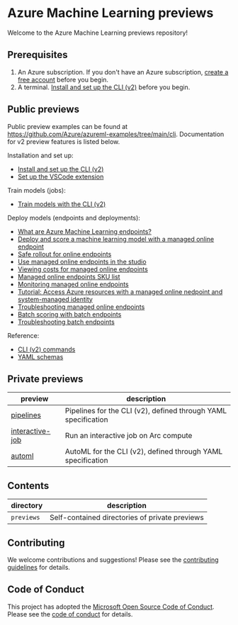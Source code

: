 # Azure Machine Learning previews

Welcome to the Azure Machine Learning previews repository!

## Prerequisites

1. An Azure subscription. If you don't have an Azure subscription, [create a free account](https://aka.ms/AMLFree) before you begin.
2. A terminal. [Install and set up the CLI (v2)](https://docs.microsoft.com/azure/machine-learning/how-to-configure-cli) before you begin.

## Public previews

Public preview examples can be found at https://github.com/Azure/azureml-examples/tree/main/cli. Documentation for v2 preview features is listed below.

Installation and set up:

- [Install and set up the CLI (v2)](https://docs.microsoft.com/azure/machine-learning/how-to-configure-cli)
- [Set up the VSCode extension](https://docs.microsoft.com/azure/machine-learning/how-to-setup-vs-code)

Train models (jobs):

- [Train models with the CLI (v2)](https://docs.microsoft.com/azure/machine-learning/how-to-train-cli) 

Deploy models (endpoints and deployments):

- [What are Azure Machine Learning endpoints?](https://docs.microsoft.com/azure/machine-learning/concept-endpoints)
- [Deploy and score a machine learning model with a managed online endpoint](https://docs.microsoft.com/azure/machine-learning/how-to-deploy-managed-online-endpoints)
- [Safe rollout for online endpoints](https://docs.microsoft.com/azure/machine-learning/how-to-safely-rollout-managed-endpoints)
- [Use managed online endpoints in the studio](https://docs.microsoft.com/azure/machine-learning/how-to-use-managed-online-endpoint-studio) 
- [Viewing costs for managed online endpoints](https://docs.microsoft.com/azure/machine-learning/how-to-view-online-endpoints-costs)
- [Managed online endpoints SKU list](https://docs.microsoft.com/azure/machine-learning/reference-managed-online-endpoints-vm-sku-list) 
- [Monitoring managed online endpoints](https://docs.microsoft.com/azure/machine-learning/how-to-monitor-online-endpoints)
- [Tutorial: Access Azure resources with a managed online nedpoint and system-managed identity](https://docs.microsoft.com/azure/machine-learning/tutorial-deploy-managed-endpoints-using-system-managed-identity)
- [Troubleshooting managed online endpoints](https://docs.microsoft.com/azure/machine-learning/how-to-troubleshoot-managed-online-endpoints)
- [Batch scoring with batch endpoints](https://docs.microsoft.com/azure/machine-learning/how-to-use-batch-endpoint)
- [Troubleshooting batch endpoints](https://docs.microsoft.com/azure/machine-learning/how-to-troubleshoot-batch-endpoints)

Reference:

- [CLI (v2) commands](https://docs.microsoft.com/cli/azure/ml?view=azure-cli-latest)
- [YAML schemas](https://docs.microsoft.com/azure/machine-learning/reference-yaml-overview)

## Private previews

**preview**|**description**
-|-
[pipelines](previews/pipelines)|Pipelines for the CLI (v2), defined through YAML specification
[interactive-job](previews/interactive-job)|Run an interactive job on Arc compute
[automl](https://github.com/Azure/AutoML-vNext-Preview)|AutoML for the CLI (v2), defined through YAML specification

## Contents

directory|description
-|-
`previews`|Self-contained directories of private previews

## Contributing

We welcome contributions and suggestions! Please see the [contributing guidelines](CONTRIBUTING.md) for details.

## Code of Conduct

This project has adopted the [Microsoft Open Source Code of Conduct](https://opensource.microsoft.com/codeofconduct/). Please see the [code of conduct](CODE_OF_CONDUCT.md) for details.
